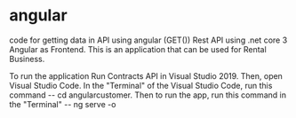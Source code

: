 # angular
code for getting data in API using angular (GET())
Rest API using .net core 3
Angular as Frontend.
This is an application that can be used for Rental Business.

To run the application
Run Contracts API in Visual Studio 2019.
Then, open Visual Studio Code.
In the "Terminal" of the Visual Studio Code, run this command -- cd angularcustomer.
Then to run the app, run this command in the "Terminal" -- ng serve -o


